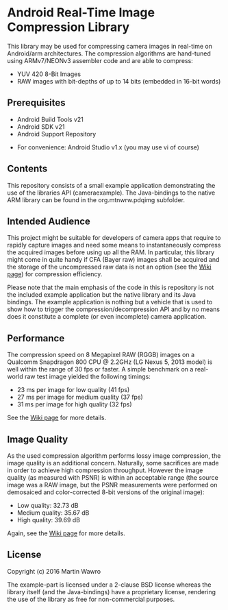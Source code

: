 
Android Real-Time Image Compression Library
===========================================

This library may be used for compressing camera images in real-time on
Android/arm architectures. The compression algorithms are hand-tuned using
ARMv7/NEONv3 assembler code and are able to compress:
 * YUV 420 8-Bit Images
 * RAW images with bit-depths of up to 14 bits (embedded in 16-bit words)

Prerequisites
-------------

- Android Build Tools v21
- Android SDK v21
- Android Support Repository
* For convenience: Android Studio v1.x (you may use vi of course)

Contents
--------

This repository consists of a small example application demonstrating the use
of the libraries API (cameraexample). The Java-bindings to the native ARM
library can be found in the org.mtnwrw.pdqimg subfolder.

Intended Audience
-----------------

This project might be suitable for developers of camera apps that require to rapidly
capture images and need some means to instantaneously compress the acquired images
before using up all the RAM. In particular, this library might come in quite handy
if CFA (Bayer raw) images shall be acquired and the storage of the uncompressed raw
data is not an option (see the [Wiki page](../../wiki)) for compression efficiency.

Please note that the main emphasis of the code in this is repository is not the
included example application but the native library and its Java bindings. The 
example application is nothing but a vehicle that is used to show how to trigger
the compression/decompression API and by no means does it constitute a complete 
(or even incomplete) camera application.


Performance
-----------

The compression speed on 8 Megapixel RAW (RGGB) images on a Qualcomm Snapdragon 800
CPU @ 2.2GHz (LG Nexus 5, 2013 model) is well within the range of 30 fps or faster.
A simple benchmark on a real-world raw test image yielded the following timings:
 * 23 ms per image for low quality (41 fps)
 * 27 ms per image for medium quality (37 fps)
 * 31 ms per image for high quality (32 fps)

See the [Wiki page](../../wiki) for more details.


Image Quality
-------------

As the used compression algorithm performs lossy image compression, the image quality
is an additional concern. Naturally, some sacrifices are made in order to achieve
high compression throughput. However the image quality (as measured with PSNR) is
within an acceptable range (the source image was a RAW image, but the PSNR measurements
were performed on demosaiced and color-corrected 8-bit versions of the original image):

 * Low quality: 32.73 dB
 * Medium quality: 35.67 dB
 * High quality: 39.69 dB

Again, see the [Wiki page](../../wiki) for more details.



License
-------

Copyright (c) 2016 Martin Wawro

The example-part is licensed under a 2-clause BSD license whereas the library
itself (and the Java-bindings) have a proprietary license, rendering the use
of the library as free for non-commercial purposes.

